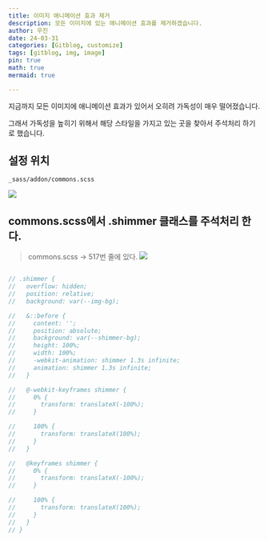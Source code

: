 ```yaml
---
title: 이미지 애니메이션 효과 제거
description: 모든 이미지에 있는 애니메이션 효과를 제거하겠습니다.
author: 우진
date: 24-03-31
categories: [Gitblog, customize]
tags: [gitblog, img, image]
pin: true
math: true
mermaid: true

---
```


지금까지 모든 이미지에 애니메이션 효과가 있어서 오히려 가독성이 매우 떨어졌습니다.

그래서 가독성을 높히기 위해서 해당 스타일을 가지고 있는 곳을 찾아서 주석처리 하기로 했습니다.

## 설정 위치
 `_sass/addon/commons.scss`

![](https://jwjinn.github.io/assets/img/gitblog/2024-03-31-12-21-14.png)

## commons.scss에서 .shimmer 클래스를 주석처리 한다.
>commons.scss -> 517번 줄에 있다.
![](https://jwjinn.github.io/assets/img/gitblog/2024-03-31-12-24-01.png)

```scss

// .shimmer {
//   overflow: hidden;
//   position: relative;
//   background: var(--img-bg);

//   &::before {
//     content: '';
//     position: absolute;
//     background: var(--shimmer-bg);
//     height: 100%;
//     width: 100%;
//     -webkit-animation: shimmer 1.3s infinite;
//     animation: shimmer 1.3s infinite;
//   }

//   @-webkit-keyframes shimmer {
//     0% {
//       transform: translateX(-100%);
//     }

//     100% {
//       transform: translateX(100%);
//     }
//   }

//   @keyframes shimmer {
//     0% {
//       transform: translateX(-100%);
//     }

//     100% {
//       transform: translateX(100%);
//     }
//   }
// }

```